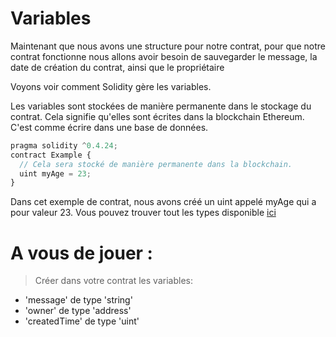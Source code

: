# Variables

Maintenant que nous avons une structure pour notre contrat, pour que notre contrat fonctionne nous allons avoir besoin de sauvegarder le message, la date de création du contrat, ainsi que le propriétaire

Voyons voir comment Solidity gère les variables.

Les variables sont stockées de manière permanente dans le stockage du contrat. Cela signifie qu'elles sont écrites dans la blockchain Ethereum. C'est comme écrire dans une base de données.

```javascript
pragma solidity ^0.4.24;
contract Example {
  // Cela sera stocké de manière permanente dans la blockchain.
  uint myAge = 23;
}
```
Dans cet exemple de contrat, nous avons créé un uint appelé myAge qui a pour valeur 23.
Vous pouvez trouver tout les types disponible [ici](http://solidity.readthedocs.io/en/v0.4.24/types.html)

# A vous de jouer :
> Créer dans votre contrat les variables:
  * 'message' de type 'string'
  * 'owner' de type 'address'
  * 'createdTime' de type 'uint'
